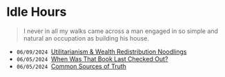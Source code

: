 # Idle Hours

>I never in all my walks came across a man engaged in so simple and natural an occupation as building his house.

- <code>06/09/2024</code>&nbsp;&nbsp;[Utilitarianism & Wealth Redistribution Noodlings](./entries/redistribution.html)
- <code>06/05/2024</code>&nbsp;&nbsp;[When Was That Book Last Checked Out?](./entries/random_book.html)
- <code>06/05/2024</code>&nbsp;&nbsp;[Common Sources of Truth](./entries/common_truths.html)